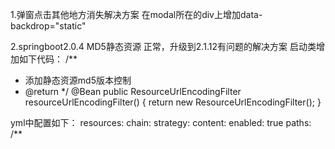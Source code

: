 1.弹窗点击其他地方消失解决方案
在modal所在的div上增加data-backdrop="static"

2.springboot2.0.4 MD5静态资源 正常，升级到2.1.12有问题的解决方案
启动类增加如下代码：
/**
 * 添加静态资源md5版本控制
 * @return
 */
@Bean
public ResourceUrlEncodingFilter resourceUrlEncodingFilter() {
    return new ResourceUrlEncodingFilter();
}

yml中配置如下：
resources:
chain:
  strategy:
    content:
      enabled: true
      paths: /**
